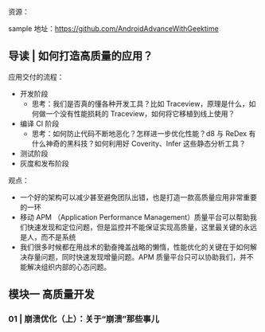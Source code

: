 资源：

sample 地址：https://github.com/AndroidAdvanceWithGeektime

## 导读 | 如何打造高质量的应用？

应用交付的流程：

* 开发阶段
  * 思考：我们是否真的懂各种开发工具？比如 Traceview，原理是什么，如何做一个没有性能损耗的 Traceview，如何将它移植到线上使用？
* 编译 CI 阶段
  * 思考：如何防止代码不断地恶化？怎样进一步优化性能？d8 与 ReDex 有什么神奇的黑科技？如何利用好 Coverity、Infer 这些静态分析工具？
* 测试阶段
* 灰度和发布阶段



观点：

* 一个好的架构可以减少甚至避免团队出错，也是打造一款高质量应用非常重要的一环
* 移动 APM （Application Performance Management）质量平台可以帮助我们快速发现和定位问题，但是监控并不能保证实现高质量，这里最关键的永远是人，而不是系统
* 我们很多时候都在用战术的勤奋掩盖战略的懒惰，性能优化的关键在于如何解决存量问题，同时快速发现增量问题。APM 质量平台只可以协助我们，并不能解决组织内部的心态问题。



## 模块一 高质量开发

### 01 | 崩溃优化（上）：关于“崩溃”那些事儿



